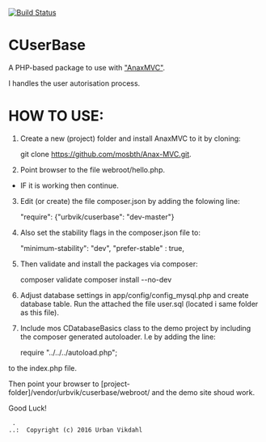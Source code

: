 [![Build Status](https://travis-ci.org/uvil/kmom06.svg?branch=master)](https://travis-ci.org/uvil/kmom06)

CUserBase
=========

A PHP-based package to use with ["AnaxMVC"](https://github.com/mosbth/Anax-MVC).

I handles the user autorisation process.


HOW TO USE:
===========

1. Create a new (project) folder and install AnaxMVC to it by cloning:

    git clone https://github.com/mosbth/Anax-MVC.git.

2. Point browser to the file webroot/hello.php. 
- IF it is working then continue.

3. Edit (or create) the file composer.json by adding the folowing line:

    "require": {"urbvik/cuserbase": "dev-master"}

4. Also set the stability flags in the composer.json file to:

    "minimum-stability": "dev",
    "prefer-stable" : true,

5. Then validate and install the packages via composer:

    composer validate
    composer install --no-dev

6. Adjust database settings in app/config/config_mysql.php and create database table.
Run the attached the file user.sql (located i same folder as this file). 

7. Include mos CDatabaseBasics class to the demo project by including 
the composer generated autoloader. I.e by adding the line:

    require "../../../autoload.php";

to the index.php file.

Then point your browser to [project-folder]/vendor/urbvik/cuserbase/webroot/ 
and the demo site shoud work.

  
Good Luck!


```
 .  
..:  Copyright (c) 2016 Urban Vikdahl
```

